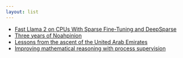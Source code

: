 ```yaml
---
layout: list
---
```


 - [Fast Llama 2 on CPUs With Sparse Fine-Tuning and DeepSparse](https://neuralmagic.com/blog/fast-llama-2-on-cpus-with-sparse-fine-tuning-and-deepsparse/)
 - [Three years of Noahpinion](https://www.noahpinion.blog/p/three-years-of-noahpinion)
 - [Lessons from the ascent of the United Arab Emirates](https://www.economist.com/leaders/2023/11/23/how-to-thrive-in-a-fractured-world)
 - [Improving mathematical reasoning with process supervision](https://openai.com/research/improving-mathematical-reasoning-with-process-supervision)
